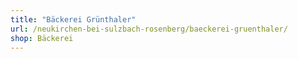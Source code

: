 ```yaml
---
title: "Bäckerei Grünthaler"
url: /neukirchen-bei-sulzbach-rosenberg/baeckerei-gruenthaler/
shop: Bäckerei
---
```

